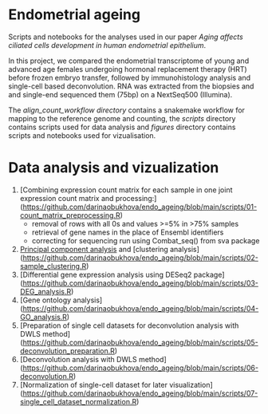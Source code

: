 # Endometrial ageing 

Scripts and notebooks for the analyses used in our paper _Aging affects ciliated cells development in human endometrial epithelium_.

In this project, we compared the endometrial transcriptome of young and advanced age females undergoing hormonal replacement therapy (HRT)
before frozen embryo transfer, followed by immunohistology analysis and single-cell based deconvolution. RNA was extracted from the biopsies and 
and single-end sequenced them (75bp) on a NextSeq500 (Illumina).

The _align_count_workflow directory_ contains a snakemake workflow for mapping to the reference genome and counting, the _scripts_ directory contains scripts used for data analysis and 
_figures_ directory contains scripts and notebooks used for vizualisation.

# Data analysis and vizualization 

1. [Combining expression count matrix for each sample in one joint expression count matrix and processing:]
(https://github.com/darinaobukhova/endo_ageing/blob/main/scripts/01-count_matrix_preprocessing.R)
    - removal of rows with all 0s and values >=5% in >75% samples
    - retrieval of gene names in the place of Ensembl identifiers
    - correcting for sequencing run using Combat_seq() from sva package
2. [Principal component analysis](https://github.com/darinaobukhova/endo_ageing/blob/main/scripts/02-PCA.R) and [clustering analysis] (https://github.com/darinaobukhova/endo_ageing/blob/main/scripts/02-sample_clustering.R)
3. [Differential gene expression analysis using DESeq2 package]
(https://github.com/darinaobukhova/endo_ageing/blob/main/scripts/03-DEG_analysis.R)
4. [Gene ontology analysis]
(https://github.com/darinaobukhova/endo_ageing/blob/main/scripts/04-GO_analysis.R)
5. [Preparation of single cell datasets for deconvolution analysis with DWLS method]
(https://github.com/darinaobukhova/endo_ageing/blob/main/scripts/05-deconvolution_preparation.R)
6. [Deconvolution analysis with DWLS method]
(https://github.com/darinaobukhova/endo_ageing/blob/main/scripts/06-deconvolution.R)
7. [Normalization of single-cell dataset for later visualization]
(https://github.com/darinaobukhova/endo_ageing/blob/main/scripts/07-single_cell_dataset_normalization.R)
